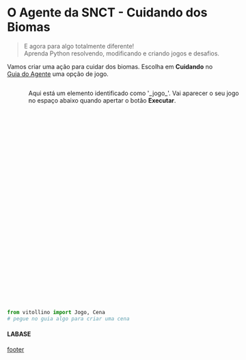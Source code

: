 <!---
Open Source program Pynoplia - Copyright © 2024  Carlo Oliveira** <carlo@nce.ufrj.br>,
PDX-License-Identifier:** `GNU General Public License v3.0 or later <http://is.gd/3Udt>`_.
-->
# O Agente da SNCT - Cuidando dos Biomas
> E agora para algo totalmente diferente! <br>
> Aprenda Python resolvendo, modificando e criando jogos e desafios. <br>

Vamos criar uma ação para cuidar dos biomas.
Escolha em **Cuidando** no [Guia do Agente](http://bit.ly/SNCT_24_G) uma opção de jogo.

<img src onerror="__did_got__('../../_prog/snct_ca.py')"></img>
<div id="_jogo_" style="position:relative; left:50px; min-height: 500px">
Aqui está um elemento identificado como '_jogo_'. 
Vai aparecer o seu jogo no espaço abaixo quando apertar o botão <b>Executar</b>.

</div>
<img id="caderno_cui" src onerror="__widget__(this.id)"></img>


```python
from vitollino import Jogo, Cena
# pegue no guia algo para criar uma cena
```

#### LABASE
[footer](footer.md ':include')